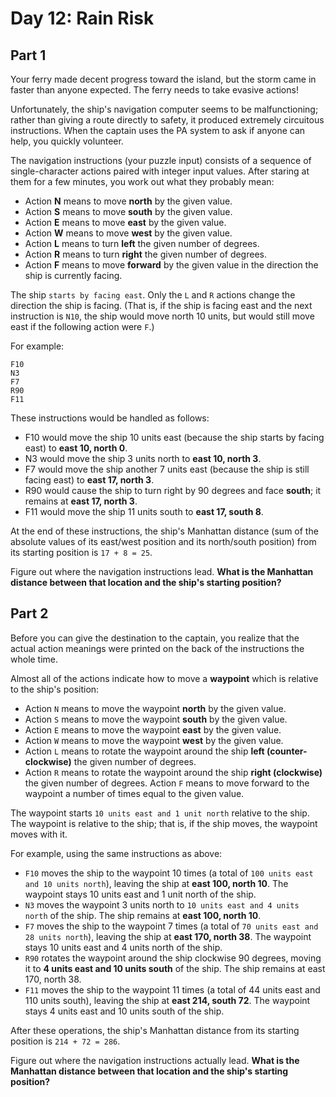 # Day 12: Rain Risk

## Part 1

Your ferry made decent progress toward the island, but the storm came in faster than anyone expected. The ferry needs to take evasive actions!

Unfortunately, the ship's navigation computer seems to be malfunctioning; rather than giving a route directly to safety, it produced extremely circuitous instructions. When the captain uses the PA system to ask if anyone can help, you quickly volunteer.

The navigation instructions (your puzzle input) consists of a sequence of single-character actions paired with integer input values. After staring at them for a few minutes, you work out what they probably mean:

- Action **N** means to move **north** by the given value.
- Action **S** means to move **south** by the given value.
- Action **E** means to move **east** by the given value.
- Action **W** means to move **west** by the given value.
- Action **L** means to turn **left** the given number of degrees.
- Action **R** means to turn **right** the given number of degrees.
- Action **F** means to move **forward** by the given value in the direction the ship is currently facing.

The ship `starts by facing east`. Only the `L` and `R` actions change the direction the ship is facing. (That is, if the ship is facing east and the next instruction is `N10`, the ship would move north 10 units, but would still move east if the following action were `F`.)

For example:

```text
F10
N3
F7
R90
F11
```

These instructions would be handled as follows:

- F10 would move the ship 10 units east (because the ship starts by facing east) to **east 10, north 0**.
- N3 would move the ship 3 units north to **east 10, north 3**.
- F7 would move the ship another 7 units east (because the ship is still facing east) to **east 17, north 3**.
- R90 would cause the ship to turn right by 90 degrees and face **south**; it remains at **east 17, north 3**.
- F11 would move the ship 11 units south to **east 17, south 8**.

At the end of these instructions, the ship's Manhattan distance (sum of the absolute values of its east/west position and its north/south position) from its starting position is `17 + 8 = 25`.

Figure out where the navigation instructions lead. **What is the Manhattan distance between that location and the ship's starting position?**

## Part 2

Before you can give the destination to the captain, you realize that the actual action meanings were printed on the back of the instructions the whole time.

Almost all of the actions indicate how to move a **waypoint** which is relative to the ship's position:

- Action `N` means to move the waypoint **north** by the given value.
- Action `S` means to move the waypoint **south** by the given value.
- Action `E` means to move the waypoint **east** by the given value.
- Action `W` means to move the waypoint **west** by the given value.
- Action `L` means to rotate the waypoint around the ship **left (counter-clockwise)** the given number of degrees.
- Action `R` means to rotate the waypoint around the ship **right (clockwise)** the given number of degrees.
  Action `F` means to move forward to the waypoint a number of times equal to the given value.

The waypoint starts `10 units east and 1 unit north` relative to the ship. The waypoint is relative to the ship; that is, if the ship moves, the waypoint moves with it.

For example, using the same instructions as above:

- `F10` moves the ship to the waypoint 10 times (a total of `100 units east and 10 units north`), leaving the ship at **east 100, north 10**. The waypoint stays 10 units east and 1 unit north of the ship.
- `N3` moves the waypoint 3 units north to `10 units east and 4 units north` of the ship. The ship remains at **east 100, north 10**.
- `F7` moves the ship to the waypoint 7 times (a total of `70 units east and 28 units north`), leaving the ship at **east 170, north 38**. The waypoint stays 10 units east and 4 units north of the ship.
- `R90` rotates the waypoint around the ship clockwise 90 degrees, moving it to **4 units east and 10 units south** of the ship. The ship remains at east 170, north 38.
- `F11` moves the ship to the waypoint 11 times (a total of 44 units east and 110 units south), leaving the ship at **east 214, south 72**. The waypoint stays 4 units east and 10 units south of the ship.

After these operations, the ship's Manhattan distance from its starting position is `214 + 72 = 286`.

Figure out where the navigation instructions actually lead. **What is the Manhattan distance between that location and the ship's starting position?**
